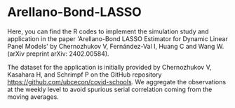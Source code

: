 # Arellano-Bond-LASSO

Here, you can find the R codes to implement the simulation study and application in the paper 'Arellano-Bond LASSO Estimator for Dynamic Linear Panel Models' by Chernozhukov V, Fernández-Val I, Huang C and Wang W. (arXiv preprint arXiv: 2402.00584).

The dataset for the application is initially provided by Chernozhukov V, Kasahara H, and Schrimpf P on the GitHub repository https://github.com/ubcecon/covid-schools. 
We aggregate the observations at the weekly level to avoid spurious serial correlation coming from the moving averages.
